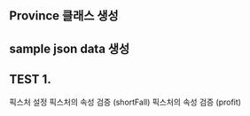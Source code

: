 ## Province 클래스 생성

## sample json data 생성

## TEST 1.
픽스처 설정
픽스처의 속성 검증 (shortFall)
픽스처의 속성 검증 (profit)